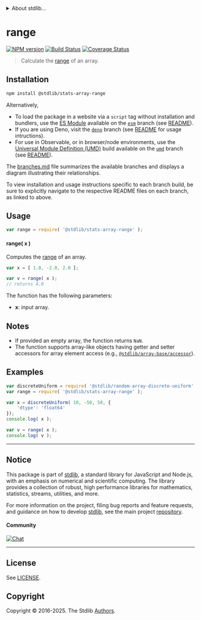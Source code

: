 <!--

@license Apache-2.0

Copyright (c) 2025 The Stdlib Authors.

Licensed under the Apache License, Version 2.0 (the "License");
you may not use this file except in compliance with the License.
You may obtain a copy of the License at

   http://www.apache.org/licenses/LICENSE-2.0

Unless required by applicable law or agreed to in writing, software
distributed under the License is distributed on an "AS IS" BASIS,
WITHOUT WARRANTIES OR CONDITIONS OF ANY KIND, either express or implied.
See the License for the specific language governing permissions and
limitations under the License.

-->


<details>
  <summary>
    About stdlib...
  </summary>
  <p>We believe in a future in which the web is a preferred environment for numerical computation. To help realize this future, we've built stdlib. stdlib is a standard library, with an emphasis on numerical and scientific computation, written in JavaScript (and C) for execution in browsers and in Node.js.</p>
  <p>The library is fully decomposable, being architected in such a way that you can swap out and mix and match APIs and functionality to cater to your exact preferences and use cases.</p>
  <p>When you use stdlib, you can be absolutely certain that you are using the most thorough, rigorous, well-written, studied, documented, tested, measured, and high-quality code out there.</p>
  <p>To join us in bringing numerical computing to the web, get started by checking us out on <a href="https://github.com/stdlib-js/stdlib">GitHub</a>, and please consider <a href="https://opencollective.com/stdlib">financially supporting stdlib</a>. We greatly appreciate your continued support!</p>
</details>

# range

[![NPM version][npm-image]][npm-url] [![Build Status][test-image]][test-url] [![Coverage Status][coverage-image]][coverage-url] <!-- [![dependencies][dependencies-image]][dependencies-url] -->

> Calculate the [range][range] of an array.

<section class="intro">

</section>

<!-- /.intro -->

<section class="installation">

## Installation

```bash
npm install @stdlib/stats-array-range
```

Alternatively,

-   To load the package in a website via a `script` tag without installation and bundlers, use the [ES Module][es-module] available on the [`esm`][esm-url] branch (see [README][esm-readme]).
-   If you are using Deno, visit the [`deno`][deno-url] branch (see [README][deno-readme] for usage intructions).
-   For use in Observable, or in browser/node environments, use the [Universal Module Definition (UMD)][umd] build available on the [`umd`][umd-url] branch (see [README][umd-readme]).

The [branches.md][branches-url] file summarizes the available branches and displays a diagram illustrating their relationships.

To view installation and usage instructions specific to each branch build, be sure to explicitly navigate to the respective README files on each branch, as linked to above.

</section>

<section class="usage">

## Usage

```javascript
var range = require( '@stdlib/stats-array-range' );
```

#### range( x )

Computes the [range][range] of an array.

```javascript
var x = [ 1.0, -2.0, 2.0 ];

var v = range( x );
// returns 4.0
```

The function has the following parameters:

-   **x**: input array.

</section>

<!-- /.usage -->

<section class="notes">

## Notes

-   If provided an empty array, the function returns `NaN`.
-   The function supports array-like objects having getter and setter accessors for array element access (e.g., [`@stdlib/array-base/accessor`][@stdlib/array/base/accessor]).

</section>

<!-- /.notes -->

<section class="examples">

## Examples

<!-- eslint no-undef: "error" -->

```javascript
var discreteUniform = require( '@stdlib/random-array-discrete-uniform' );
var range = require( '@stdlib/stats-array-range' );

var x = discreteUniform( 10, -50, 50, {
    'dtype': 'float64'
});
console.log( x );

var v = range( x );
console.log( v );
```

</section>

<!-- /.examples -->

<!-- Section for related `stdlib` packages. Do not manually edit this section, as it is automatically populated. -->

<section class="related">

</section>

<!-- /.related -->

<!-- Section for all links. Make sure to keep an empty line after the `section` element and another before the `/section` close. -->


<section class="main-repo" >

* * *

## Notice

This package is part of [stdlib][stdlib], a standard library for JavaScript and Node.js, with an emphasis on numerical and scientific computing. The library provides a collection of robust, high performance libraries for mathematics, statistics, streams, utilities, and more.

For more information on the project, filing bug reports and feature requests, and guidance on how to develop [stdlib][stdlib], see the main project [repository][stdlib].

#### Community

[![Chat][chat-image]][chat-url]

---

## License

See [LICENSE][stdlib-license].


## Copyright

Copyright &copy; 2016-2025. The Stdlib [Authors][stdlib-authors].

</section>

<!-- /.stdlib -->

<!-- Section for all links. Make sure to keep an empty line after the `section` element and another before the `/section` close. -->

<section class="links">

[npm-image]: http://img.shields.io/npm/v/@stdlib/stats-array-range.svg
[npm-url]: https://npmjs.org/package/@stdlib/stats-array-range

[test-image]: https://github.com/stdlib-js/stats-array-range/actions/workflows/test.yml/badge.svg?branch=main
[test-url]: https://github.com/stdlib-js/stats-array-range/actions/workflows/test.yml?query=branch:main

[coverage-image]: https://img.shields.io/codecov/c/github/stdlib-js/stats-array-range/main.svg
[coverage-url]: https://codecov.io/github/stdlib-js/stats-array-range?branch=main

<!--

[dependencies-image]: https://img.shields.io/david/stdlib-js/stats-array-range.svg
[dependencies-url]: https://david-dm.org/stdlib-js/stats-array-range/main

-->

[chat-image]: https://img.shields.io/gitter/room/stdlib-js/stdlib.svg
[chat-url]: https://app.gitter.im/#/room/#stdlib-js_stdlib:gitter.im

[stdlib]: https://github.com/stdlib-js/stdlib

[stdlib-authors]: https://github.com/stdlib-js/stdlib/graphs/contributors

[umd]: https://github.com/umdjs/umd
[es-module]: https://developer.mozilla.org/en-US/docs/Web/JavaScript/Guide/Modules

[deno-url]: https://github.com/stdlib-js/stats-array-range/tree/deno
[deno-readme]: https://github.com/stdlib-js/stats-array-range/blob/deno/README.md
[umd-url]: https://github.com/stdlib-js/stats-array-range/tree/umd
[umd-readme]: https://github.com/stdlib-js/stats-array-range/blob/umd/README.md
[esm-url]: https://github.com/stdlib-js/stats-array-range/tree/esm
[esm-readme]: https://github.com/stdlib-js/stats-array-range/blob/esm/README.md
[branches-url]: https://github.com/stdlib-js/stats-array-range/blob/main/branches.md

[stdlib-license]: https://raw.githubusercontent.com/stdlib-js/stats-array-range/main/LICENSE

[range]: https://en.wikipedia.org/wiki/Range_%28statistics%29

[@stdlib/array/base/accessor]: https://github.com/stdlib-js/array-base-accessor

</section>

<!-- /.links -->
